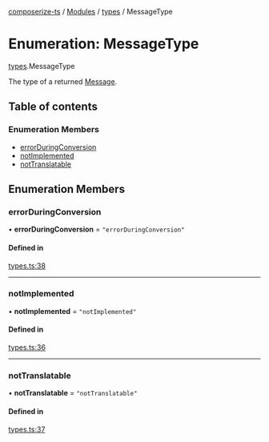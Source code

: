 [composerize-ts](../README.md) / [Modules](../modules.md) / [types](../modules/types.md) / MessageType

# Enumeration: MessageType

[types](../modules/types.md).MessageType

The type of a returned [Message](../interfaces/types.Message.md).

## Table of contents

### Enumeration Members

- [errorDuringConversion](types.MessageType.md#errorduringconversion)
- [notImplemented](types.MessageType.md#notimplemented)
- [notTranslatable](types.MessageType.md#nottranslatable)

## Enumeration Members

### errorDuringConversion

• **errorDuringConversion** = ``"errorDuringConversion"``

#### Defined in

[types.ts:38](https://github.com/cgoIT/composerize-ts/blob/8969765/src/types.ts#L38)

___

### notImplemented

• **notImplemented** = ``"notImplemented"``

#### Defined in

[types.ts:36](https://github.com/cgoIT/composerize-ts/blob/8969765/src/types.ts#L36)

___

### notTranslatable

• **notTranslatable** = ``"notTranslatable"``

#### Defined in

[types.ts:37](https://github.com/cgoIT/composerize-ts/blob/8969765/src/types.ts#L37)
